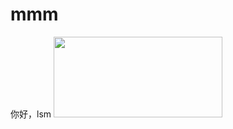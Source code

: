 # mmm
你好，lsm
<img  src="https://www.baidu.com/img/dong_a16028f60eed614e4fa191786f32f417.gif" width="270" height="129" usemap="#mp">
